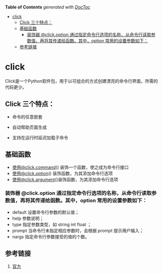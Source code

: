 <!-- START doctoc generated TOC please keep comment here to allow auto update -->
<!-- DON'T EDIT THIS SECTION, INSTEAD RE-RUN doctoc TO UPDATE -->
**Table of Contents**  *generated with [DocToc](https://github.com/thlorenz/doctoc)*

- [click](#click)
  - [Click 三个特点：](#click-%E4%B8%89%E4%B8%AA%E7%89%B9%E7%82%B9)
  - [基础函数](#%E5%9F%BA%E7%A1%80%E5%87%BD%E6%95%B0)
    - [装饰器 @click.option 通过指定命令行选项的名称，从命令行读取参数值，再将其传递给函数。其中，option 常用的设置参数如下：](#%E8%A3%85%E9%A5%B0%E5%99%A8-clickoption-%E9%80%9A%E8%BF%87%E6%8C%87%E5%AE%9A%E5%91%BD%E4%BB%A4%E8%A1%8C%E9%80%89%E9%A1%B9%E7%9A%84%E5%90%8D%E7%A7%B0%E4%BB%8E%E5%91%BD%E4%BB%A4%E8%A1%8C%E8%AF%BB%E5%8F%96%E5%8F%82%E6%95%B0%E5%80%BC%E5%86%8D%E5%B0%86%E5%85%B6%E4%BC%A0%E9%80%92%E7%BB%99%E5%87%BD%E6%95%B0%E5%85%B6%E4%B8%ADoption-%E5%B8%B8%E7%94%A8%E7%9A%84%E8%AE%BE%E7%BD%AE%E5%8F%82%E6%95%B0%E5%A6%82%E4%B8%8B)
  - [参考链接](#%E5%8F%82%E8%80%83%E9%93%BE%E6%8E%A5)

<!-- END doctoc generated TOC please keep comment here to allow auto update -->

# click

Click是一个Python软件包，用于以可组合的方式创建漂亮的命令行界面，所需的代码更少。

## Click 三个特点：

- 命令的任意嵌套

- 自动帮助页面生成

- 支持在运行时延迟加载子命令

## 基础函数
- 使用@click.command() 装饰一个函数，使之成为命令行接口
- 使用@click.option() 装饰函数，为其添加命令行选项
- 使用@click.argument()装饰函数，为其添加命令行选项

### 装饰器 @click.option 通过指定命令行选项的名称，从命令行读取参数值，再将其传递给函数。其中，option 常用的设置参数如下：
- default 设置命令行参数的默认值；
- help 参数说明；
- type 指定参数类型，如 string int float ；
- prompt 当命令行未指定相应参数时，会根据 prompt 提示用户输入；
- nargs 指定命令行参数接受的值的个数。


## 参考链接
1. [官方](https://click.palletsprojects.com/en/8.0.x/)